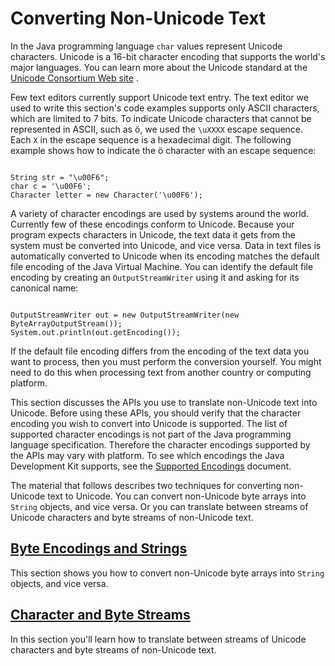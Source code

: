 
# Converting Non-Unicode Text

In the Java programming language `char` values represent Unicode characters. Unicode is a 16-bit character encoding that supports the world's major languages. You can learn more about the Unicode standard at the 
[Unicode Consortium Web site](http://www.unicode.org/) .

Few text editors currently support Unicode text entry. The text editor we used to write this section's code examples supports only ASCII characters, which are limited to 7 bits. To indicate Unicode characters that cannot be represented in ASCII, such as &#246;, we used the `\uXXXX` escape sequence. Each `X` in the escape sequence is a hexadecimal digit. The following example shows how to indicate the &#246; character with an escape sequence:

```

String str = "\u00F6";
char c = '\u00F6';
Character letter = new Character('\u00F6');

```

A variety of character encodings are used by systems around the world. Currently few of these encodings conform to Unicode. Because your program expects characters in Unicode, the text data it gets from the system must be converted into Unicode, and vice versa. Data in text files is automatically converted to Unicode when its encoding matches the default file encoding of the Java Virtual Machine. You can identify the default file encoding by creating an `OutputStreamWriter` using it and asking for its canonical name:

```

OutputStreamWriter out = new OutputStreamWriter(new ByteArrayOutputStream());
System.out.println(out.getEncoding());

```

If the default file encoding differs from the encoding of the text data you want to process, then you must perform the conversion yourself. You might need to do this when processing text from another country or computing platform.

This section discusses the APIs you use to translate non-Unicode text into Unicode. Before using these APIs, you should verify that the character encoding you wish to convert into Unicode is supported. The list of supported character encodings is not part of the Java programming language specification. Therefore the character encodings supported by the APIs may vary with platform. To see which encodings the Java Development Kit supports, see the 
[Supported Encodings](https://docs.oracle.com/javase/8/docs/technotes/guides/intl/encoding.doc.html) document.

The material that follows describes two techniques for converting non-Unicode text to Unicode. You can convert non-Unicode byte arrays into `String` objects, and vice versa. Or you can translate between streams of Unicode characters and byte streams of non-Unicode text.

## [Byte Encodings and Strings](string.html)

This section shows you how to convert non-Unicode byte arrays into `String` objects, and vice versa.

## [Character and Byte Streams](stream.html)

In this section you'll learn how to translate between streams of Unicode characters and byte streams of non-Unicode text.
